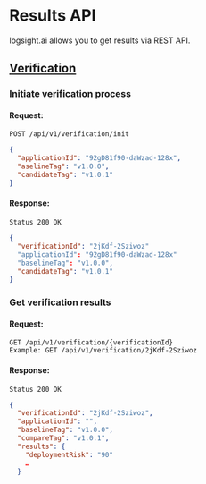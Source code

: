# Results API

logsight.ai allows you to get results via REST API.

## [Verification](https://docs.logsight.ai/#/monitor_deployments/stage_verifier)

### Initiate verification process

#### Request:

```
POST /api/v1/verification/init
```

```json
{
  "applicationId": "92gD81f90-daWzad-128x",
  "aselineTag": "v1.0.0",
  "candidateTag": "v1.0.1"
}
```

#### Response:

```
Status 200 OK
```

```json
{
  "verificationId": "2jKdf-2Sziwoz"
  "applicationId": "92gD81f90-daWzad-128x"
  "baselineTag": "v1.0.0",
  "candidateTag": "v1.0.1"
}
```

### Get verification results

#### Request:

```
GET /api/v1/verification/{verificationId}
Example: GET /api/v1/verification/2jKdf-2Sziwoz
```

#### Response:

```
Status 200 OK
```

```json
{
  "verificationId": "2jKdf-2Sziwoz",
  "applicationId": "",
  "baselineTag": "v1.0.0",
  "compareTag": "v1.0.1",
  "results": {
    "deploymentRisk": "90"
    …
  }
```




